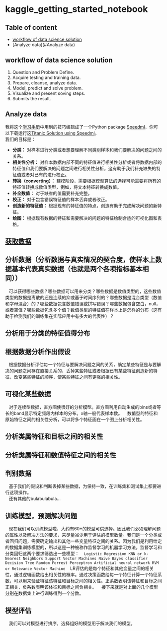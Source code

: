 # kaggle_getting_started_notebook
## Table of content
* [workflow of data science solution](#workflow-of-data-science-solution)
* [Analyze data](#Analyze data)

## workflow of data science solution
1. Question and Problem Define.
2. Acquire testing and training data.
3. Prepare, cleanse, analyze data.
4. Model, predict and solve problem.
5. Visualize and present soving steps.
6. Submits the result.
 
## Analyze data

  我将这个[学习手册][3]中用到的技巧编辑成了一个Python package [Speedml][1]，你可以下载运行这[Titanic Solution using Speedml][2]。<br>
我们的目标是：<br>
- **分类：** 对样本进行分类或者想要理解不同类别样本和我们要解决的问题之间的关系。<br>
- **相关性分析：** 对样本数据内部不同的特征值进行相关性分析或者将数据内部的特征值和我们要解决的问题之间进行相关性分析，这有助于我们补充缺失的特征值或者对已有的进行校正。<br>
- **转换（converting）：** 建模阶段，需要根据模型算法的选择可能需要将所有的特征值转换成数值类型，例如，将文本特征转换成数值。<br>
- **补全数值：** 对于缺省的值需要补充完整。<br>
- **校正：** 对于包含错误特征值的样本丢弃或者改正。<br>
- **创造新的特征值：** 根据现有的特征值的特点，创造有助于完成解决问题的新特征。<br>
- **绘图：** 根据现有数据的特征和需要解决的问题的特征绘制合适的可视化图和表格。<br>
## [获取数据][4]<br>
## 分析数据（分析数据与真实情况的契合度，使样本上数据基本代表真实数据（也就是两个各项指标基本相同））<br>
    可以获得哪些数据？哪些数据可以用来分类？哪些数据是数值类型的，这些数值类型的数据是离散的还是连续的抑或基于时间序列的？哪些数据是混合类型（数值和字母混合）的？哪些数据包含数值错误或拼写错误？哪些数据包含空白，null，或者空值？哪些数据包含多个值？数值类型的特征值在样本上是怎样的分布（这有助于检测我们的训练集在实际应用中有多大的代表性）？<br>
## 分析用于分类的特征值得分布<br>
## 根据数据分析作出假设<br>
    根据数据分析评估每一个特征与要解决问题之间的关系，确定某些特征是与要解决的问题之间存在直接关系的，丢掉某些特征或者根据已有某些特征创造新的特征，改变某些特征的顺序，使某些特征之间有更强的相关性。<br>
## 可视化某些数据<br>
    对于连续型数据，直方图使很好的分析模型。直方图利用自动生成的bins或者等长的band显示特定频段内样本的分布。x轴一般代表样本数。
    数值型的特征和原始特征之间的相关性分析，可以将多个特征画在一个图上分析相关性。<br>
## 分析类属特征和目标之间的相关性<br>
## 分析类属特征和数值特征之间的相关性<br>
## 判别数据<br>
    基于我们的假设和判断丢掉某些数据，为保持一致，在训练集和测试集上都要进行这项操作。<br>
    还有其他的bulabulabula...
## 训练模型，预测解决问题
    现在我们可以训练模型啦，大约有60+的模型可供选择。因此我们必须理解问题的属性以及解决方法的要求，来尽量减少用于评估的模型数量。我们是一个分类或者回归问题，需要确定输出和其他一些变量特征之间的关系。因为我们是利用给定的数据集训练模型的，所以这是一种被称作监督学习的机器学习方法。监督学习和分类回归这两个要求筛选出一些模型：
    ```
    Logistic Regression
    KNN or k-Nearest Neighbors
    Support Vector Machines
    Naive Bayes classifier
    Decision Tree
    Random Forrest
    Perceptron
    Artificial neural network
    RVM or Relevance Vector Machine
    ```
    LR评估的是每个特征和其他变量之间的相关性，通过逻辑函数给出相关性的概率。通过决策函数给每一个特征计算一个特征系数，可以用来验证特征该特征和目标之间的相关性。正系数表明该特征和目标之间正相关，负系数表明该体征和目标之间负相关。
    接下来就是对上面的几个模型分别在数据集上进行训练得到一个分数。
    
## 模型评估
    我们可以对模型进行排序，选择组好的模型用于解决我们的模型。



[1]:https://speedml.com/
[2]:https://github.com/Speedml/notebooks/blob/master/titanic/titanic-solution-using-speedml.ipynb
[3]:https://www.kaggle.com/startupsci/titanic-data-science-solutions
[4]:https://www.kaggle.com/c/titanic/data

 
